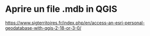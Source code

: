 
# Aprire un file .mdb in QGIS

https://www.sigterritoires.fr/index.php/en/access-an-esri-personal-geodatabase-with-qgis-2-18-or-3-0/
